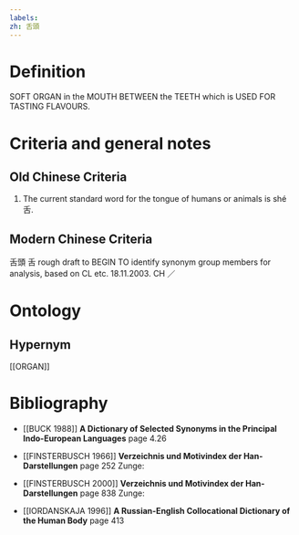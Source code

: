 ```yaml
---
labels: 
zh: 舌頭
---
```


# Definition
SOFT ORGAN in the MOUTH BETWEEN the TEETH which is USED FOR TASTING FLAVOURS.
# Criteria and general notes
## Old Chinese Criteria
1. The current standard word for the tongue of humans or animals is shé 舌.
## Modern Chinese Criteria
舌頭
舌
rough draft to BEGIN TO identify synonym group members for analysis, based on CL etc. 18.11.2003. CH ／
# Ontology

## Hypernym
[[ORGAN]]
# Bibliography
- [[BUCK 1988]]
**A Dictionary of Selected Synonyms in the Principal Indo-European Languages** page 4.26

- [[FINSTERBUSCH 1966]]
**Verzeichnis und Motivindex der Han-Darstellungen** page 252
Zunge:
- [[FINSTERBUSCH 2000]]
**Verzeichnis und Motivindex der Han-Darstellungen** page 838
Zunge:
- [[IORDANSKAJA 1996]]
**A Russian-English Collocational Dictionary of the Human Body** page 413
